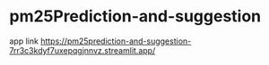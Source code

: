 # pm25Prediction-and-suggestion
app link
https://pm25prediction-and-suggestion-7rr3c3kdyf7uxepqgjnnvz.streamlit.app/
